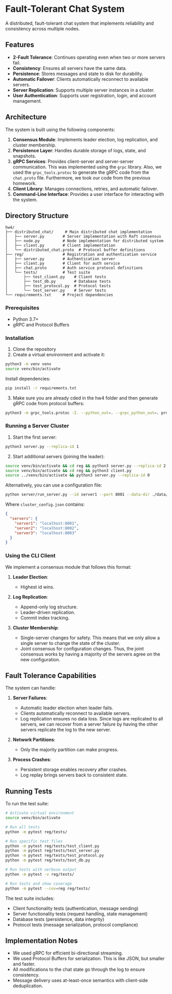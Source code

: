 # Fault-Tolerant Chat System

A distributed, fault-tolerant chat system that implements reliability and consistency across multiple nodes.

## Features

- **2-Fault Tolerance**: Continues operating even when two or more servers fail.
- **Consistency**: Ensures all servers have the same data.
- **Persistence**: Stores messages and state to disk for durability.
- **Automatic Failover**: Clients automatically reconnect to available servers.
- **Server Replication**: Supports multiple server instances in a cluster.
- **User Authentication**: Supports user registration, login, and account management.

## Architecture

The system is built using the following components:

1. **Consensus Module**: Implements leader election, log replication, and cluster membership.
2. **Persistence Layer**: Handles durable storage of logs, state, and snapshots.
3. **gRPC Services**: Provides client-server and server-server communication. This was implemented using the `grpc` library. Also, we used the `grpc_tools.protoc` to generate the gRPC code from the `chat.proto` file. Furthermore, we took our code from the previous homework.
4. **Client Library**: Manages connections, retries, and automatic failover.
5. **Command-Line Interface**: Provides a user interface for interacting with the system.

## Directory Structure

```
hw4/
├── distributed_chat/     # Main distributed chat implementation
│   ├── server.py        # Server implementation with Raft consensus
│   ├── node.py          # Node implementation for distributed system
│   ├── client.py        # Client implementation
│   └── distributed_chat.proto  # Protocol buffer definitions
├── reg/                 # Registration and authentication service
│   ├── server.py        # Authentication server
│   ├── client.py        # Client for auth service
│   ├── chat.proto       # Auth service protocol definitions
│   └── tests/           # Test suite
│       ├── test_client.py    # Client tests
│       ├── test_db.py        # Database tests
│       ├── test_protocol.py  # Protocol tests
│       └── test_server.py    # Server tests
└── requirements.txt     # Project dependencies
```

### Prerequisites

- Python 3.7+
- gRPC and Protocol Buffers

### Installation

1. Clone the repository
2. Create a virtual environment and activate it:

```bash
python3 -m venv venv
source venv/bin/activate
```

Install dependencies:

```bash
pip install -r requirements.txt
```

3. Make sure you are already cded in the hw4 folder and then generate gRPC code from protocol buffers:

```bash
python3 -m grpc_tools.protoc -I. --python_out=. --grpc_python_out=. proto/chat.proto
```

### Running a Server Cluster

1. Start the first server:

```bash
python3 server.py --replica-id 1
```

2. Start additional servers (joining the leader):

```bash
source venv/bin/activate && cd reg && python3 server.py --replica-id 2
source venv/bin/activate && cd reg && python3 client.py
source ../venv/bin/activate && python3 server.py --replica-id 0
```

Alternatively, you can use a configuration file:

```bash
python server/run_server.py --id server1 --port 8001 --data-dir ./data/server1 --config-file cluster_config.json
```

Where `cluster_config.json` contains:

```json
{
  "servers": {
    "server1": "localhost:8001",
    "server2": "localhost:8002",
    "server3": "localhost:8003"
  }
}
```

### Using the CLI Client

We implement a consensus module that follows this format:

1. **Leader Election**:
   - Highest id wins.

2. **Log Replication**:
   - Append-only log structure.
   - Leader-driven replication.
   - Commit index tracking.

3. **Cluster Membership**:
   - Single-server changes for safety. This means that we only allow a single server to change the state of the cluster.
   - Joint consensus for configuration changes. Thus, the joint consensus works by having a majority of the servers agree on the new configuration.

## Fault Tolerance Capabilities

The system can handle:

1. **Server Failures**:
   - Automatic leader election when leader fails.
   - Clients automatically reconnect to available servers.
   - Log replication ensures no data loss. Since logs are replicated to all servers, we can recover from a server failure by having the other servers replicate the log to the new server.

2. **Network Partitions**:
   - Only the majority partition can make progress.

3. **Process Crashes**:
   - Persistent storage enables recovery after crashes.
   - Log replay brings servers back to consistent state.

## Running Tests

To run the test suite:

```bash
# Activate virtual environment
source venv/bin/activate

# Run all tests
python -m pytest reg/tests/

# Run specific test files
python -m pytest reg/tests/test_client.py
python -m pytest reg/tests/test_server.py
python -m pytest reg/tests/test_protocol.py
python -m pytest reg/tests/test_db.py

# Run tests with verbose output
python -m pytest -v reg/tests/

# Run tests and show coverage
python -m pytest --cov=reg reg/tests/
```

The test suite includes:
- Client functionality tests (authentication, message sending)
- Server functionality tests (request handling, state management)
- Database tests (persistence, data integrity)
- Protocol tests (message serialization, protocol compliance)

## Implementation Notes

- We used gRPC for efficient bi-directional streaming.
- We used Protocol Buffers for serialization. This is like JSON, but smaller and faster.
- All modifications to the chat state go through the log to ensure consistency.
- Message delivery uses at-least-once semantics with client-side deduplication.
